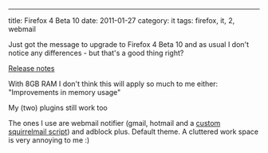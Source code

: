 ---
title: Firefox 4 Beta 10
date: 2011-01-27
category: it
tags: firefox, it, 2, webmail

Just got the message to upgrade to Firefox 4 Beta 10 and as usual I don't notice any differences - but that's a good thing right?

[Release notes](http://www.mozilla.com/en-US/firefox/4.0b10/releasenotes/ "ffoxreleasenotes")

With 8GB RAM I don't think this will apply so much to me either: "Improvements in memory usage"

My (two) plugins still work too

The ones I use are webmail notifier (gmail, hotmail and a [custom squirrelmail script](/blog/customized-webmail-notifier-script-for-squirrelmail "webmail script")) and adblock plus. Default theme. A cluttered work space is very annoying to me :)
